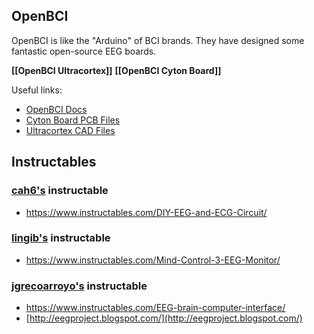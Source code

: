 ## OpenBCI

OpenBCI is like the "Arduino" of BCI brands. They have designed some fantastic open-source EEG boards.

**[[OpenBCI Ultracortex]]**
**[[OpenBCI Cyton Board]]**

Useful links:
- [OpenBCI Docs](https://docs.openbci.com/)
- [Cyton Board PCB Files](https://github.com/OpenBCI/V3_Hardware_Design_Files)
- [Ultracortex CAD Files](https://github.com/OpenBCI/Ultracortex)

## Instructables
### [cah6's](https://www.instructables.com/member/cah6/) instructable
- https://www.instructables.com/DIY-EEG-and-ECG-Circuit/
### [lingib's](https://www.instructables.com/member/lingib/) instructable
- https://www.instructables.com/Mind-Control-3-EEG-Monitor/
### [jgrecoarroyo's](https://www.instructables.com/member/jgrecoarroyo/) instructable
- https://www.instructables.com/EEG-brain-computer-interface/
- [http://eegproject.blogspot.com/](http://eegproject.blogspot.com/)

